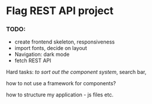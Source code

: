# Flag REST API project

### TODO:

- create frontend skeleton, responsiveness
- import fonts, decide on layout
- Navigation:
  dark mode
- fetch REST API

Hard tasks:
_to sort out the component system_, search bar,

how to not use a framework for components?

how to structure my application - js files etc.
